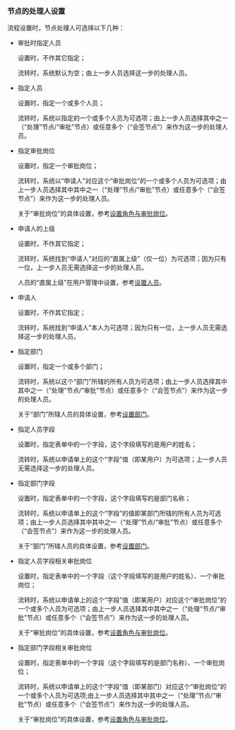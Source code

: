 ### 节点的处理人设置

流程设置时，节点处理人可选择以下几种：
- 审批时指定人员
  
  设置时，不作其它指定；

  流转时，系统默认为空；由上一步人员选择这一步的处理人员。

- 指定人员
  
  设置时，指定一个或多个人员；

  流转时，系统以指定的一个或多个人员为可选项；由上一步人员选择其中之一（“处理”节点/“审批”节点）或任意多个（“会签节点”）来作为这一步的处理人员。

- 指定审批岗位
  
  设置时，指定一个审批岗位；

  流转时，系统以“申请人”对应这个“审批岗位”的一个或多个人员为可选项；由上一步人员选择其中其中之一（“处理”节点/“审批”节点）或任意多个（“会签节点”）来作为这一步的处理人员。
  
  关于“审批岗位”的具体设置，参考[设置角色与审批岗位](admin_roles.md)。

- 申请人的上级
  
  设置时，不作其它指定；

  流转时，系统找到“申请人”对应的“直属上级”（仅一位）为可选项；因为只有一位，上一步人员无需选择这一步的处理人员。

  人员的“直属上级”在用户管理中设置，参考[设置人员](admin_space_users.md)。

- 申请人
  
  设置时，不作其它指定；

  流转时，系统找到“申请人”本人为可选项；因为只有一位，上一步人员无需选择这一步的处理人员。

- 指定部门
  
  设置时，指定一个或多个部门；

  流转时，系统以这个“部门”所辖的所有人员为可选项；由上一步人员选择其中其中之一（“处理”节点/“审批”节点）或任意多个（“会签节点”）来作为这一步的处理人员。

  关于“部门”所辖人员的具体设置，参考[设置部门](admin_organizations.md)。

- 指定人员字段
  
  设置时，指定表单中的一个字段，这个字段填写的是用户的姓名；

  流转时，系统以申请单上的这个“字段”值（即某用户）为可选项；上一步人员无需选择这一步的处理人员。

- 指定部门字段
  
  设置时，指定表单中的一个字段，这个字段填写的是部门名称；

  流转时，系统以申请单上的这个“字段”的值即某部门所辖的所有人员为可选项；由上一步人员选择其中其中之一（“处理”节点/“审批”节点）或任意多个（“会签节点”）来作为这一步的处理人员。

  关于“部门”所辖人员的具体设置，参考[设置部门](admin_organizations.md)。

- 指定人员字段相关审批岗位
  
  设置时，指定表单中的一个字段（这个字段填写的是用户的姓名）、一个审批岗位；

  流转时，系统以申请单上的这个“字段”值（即某用户）对应这个“审批岗位”的一个或多个人员为可选项；由上一步人员选择其中其中之一（“处理”节点/“审批”节点）或任意多个（“会签节点”）来作为这一步的处理人员。

  关于“审批岗位”的具体设置，参考[设置角色与审批岗位](admin_roles.md)。

- 指定部门字段相关审批岗位
  
  设置时，指定表单中的一个字段（这个字段填写的是部门名称）、一个审批岗位；

  流转时，系统以申请单上的这个“字段”值（即某部门）对应这个“审批岗位”的一个或多个人员为可选项;由上一步人员选择其中其中之一（“处理”节点/“审批”节点）或任意多个（“会签节点”）来作为这一步的处理人员。

  关于“审批岗位”的具体设置，参考[设置角色与审批岗位](admin_roles.md)。


